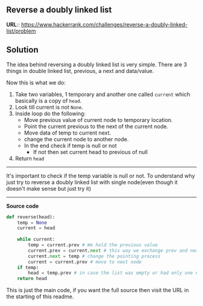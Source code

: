 ## Reverse a doubly linked list

__URL__:: https://www.hackerrank.com/challenges/reverse-a-doubly-linked-list/problem

## Solution

The idea behind reversing a doubly linked list is very simple. There are 3 things in double linked list, previous, a next and data/value.

Now this is what we do:

1) Take two variables, 1 temporary and another one called `current` which basically is a copy of `head`.
2) Look till current is not `None`.
3) Inside loop do the following:
    - Move previous value of current node to temporary location.
    - Point the current previous to the next of the current node.
    - Move data of temp to current next.
    - change the current node to another node.
    - In the end check if temp is null or not
    	- If not then set current head to previous of null
4) Return `head`

***

It's important to check if the temp variable is null or not. To understand why just try to reverse a doubly linked list with single node(even though it doesn't make sense but just try it)

***

__Source code__

```python
def reverse(head):
    temp = None
    current = head
    
    while current:
        temp = current.prev # We hold the previous value
        current.prev = current.next # this way we exchange prev and next
        current.next = temp # change the pointing process
        current = current.prev # move to next node
    if temp:
        head = temp.prev # in case the list was empty or had only one node
    return head
```

This is just the main code, if you want the full source then visit the URL in the starting of this readme.
